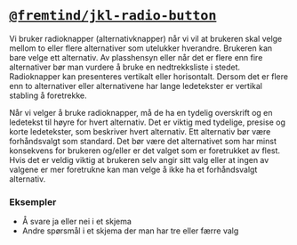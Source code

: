 # [`@fremtind/jkl-radio-button`](https://fremtind.github.io/jokul/components/radiobutton/)

Vi bruker radioknapper (alternativknapper) når vi vil at brukeren skal velge mellom to eller flere alternativer som utelukker hverandre. Brukeren kan bare velge ett alternativ. Av plasshensyn eller når det er flere enn fire alternativer bør man vurdere å bruke en nedtrekksliste i stedet. Radioknapper kan presenteres vertikalt eller horisontalt. Dersom det er flere enn to alternativer eller alternativene har lange ledetekster er vertikal stabling å foretrekke.

Når vi velger å bruke radioknapper, må de ha en tydelig overskrift og en ledetekst til høyre for hvert alternativ. Det er viktig med tydelige, presise og korte ledetekster, som beskriver hvert alternativ. Ett alternativ bør være forhåndsvalgt som standard. Det bør være det alternativet som har minst konsekvens for brukeren og/eller er det valget som er foretrukket av flest. Hvis det er veldig viktig at brukeren selv angir sitt valg eller at ingen av valgene er mer foretrukne kan man velge å ikke ha et forhåndsvalgt alternativ.
 
### Eksempler
- Å svare ja eller nei i et skjema
- Andre spørsmål i et skjema der man har tre eller færre valg
